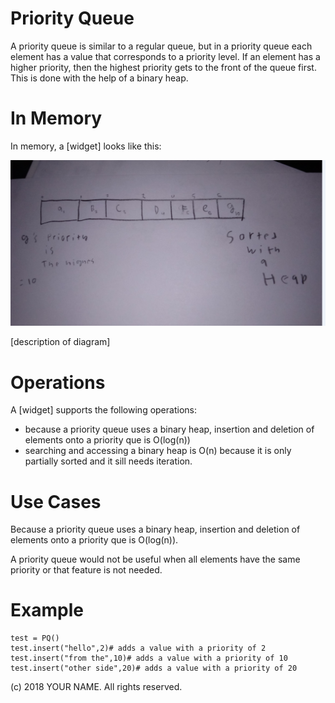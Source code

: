 # Priority Queue

 A priority queue is similar to a regular queue, but in a priority queue each element has a value that corresponds to a priority level. If an element has a higher priority, then the highest priority gets to the front of the queue first. This is done with the help of a binary heap. 

# In Memory

In memory, a \[widget\] looks like this:

![](pics/prQ.png)

\[description of diagram\]

# Operations

A \[widget\] supports the following operations:

* because a priority queue uses a binary heap, insertion and deletion of elements onto a priority que is O(log(n))
* searching and accessing a binary heap is O(n) because it is only partially sorted and it sill needs iteration.  

# Use Cases

 Because a priority queue uses a binary heap, insertion and deletion of elements onto a priority que is O(log(n)).

A priority queue would not be useful when all elements have the same priority or that feature is not needed.   

# Example

```
test = PQ()
test.insert("hello",2)# adds a value with a priority of 2
test.insert("from the",10)# adds a value with a priority of 10
test.insert("other side",20)# adds a value with a priority of 20

```

(c) 2018 YOUR NAME. All rights reserved.

